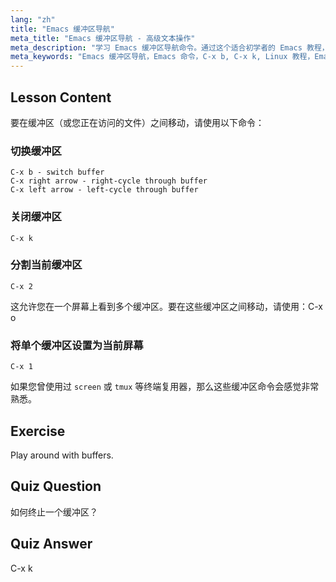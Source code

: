 ```yaml
---
lang: "zh"
title: "Emacs 缓冲区导航"
meta_title: "Emacs 缓冲区导航 - 高级文本操作"
meta_description: "学习 Emacs 缓冲区导航命令。通过这个适合初学者的 Emacs 教程，高效地切换、关闭和分割缓冲区。提升您的工作效率！"
meta_keywords: "Emacs 缓冲区导航，Emacs 命令，C-x b, C-x k, Linux 教程，Emacs 指南，Emacs 初学者"
---
```


## Lesson Content

要在缓冲区（或您正在访问的文件）之间移动，请使用以下命令：

### 切换缓冲区

```
C-x b - switch buffer
C-x right arrow - right-cycle through buffer
C-x left arrow - left-cycle through buffer
```

### 关闭缓冲区

```
C-x k
```

### 分割当前缓冲区

```
C-x 2
```

这允许您在一个屏幕上看到多个缓冲区。要在这些缓冲区之间移动，请使用：C-x o

### 将单个缓冲区设置为当前屏幕

```
C-x 1
```

如果您曾使用过 `screen` 或 `tmux` 等终端复用器，那么这些缓冲区命令会感觉非常熟悉。

## Exercise

Play around with buffers.

## Quiz Question

如何终止一个缓冲区？

## Quiz Answer

C-x k
